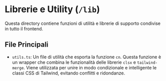 # Librerie e Utility (`/lib`)

Questa directory contiene funzioni di utilità e librerie di supporto condivise in tutto il frontend.

## File Principali

-   `utils.ts`: Un file di utilità che esporta la funzione `cn`. Questa funzione è un wrapper che combina le funzionalità delle librerie `clsx` e `tailwind-merge`. Viene utilizzata per unire in modo condizionale e intelligente le classi CSS di Tailwind, evitando conflitti e ridondanze. 